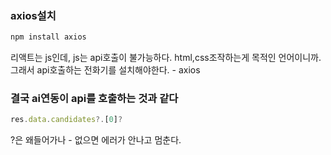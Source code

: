 
### axios설치

```bash
npm install axios
```

리액트는 js인데, js는 api호출이 불가능하다.
html,css조작하는게 목적인 언어이니까.
그래서 api호출하는 전화기를 설치해야한다. - axios





### 결국 ai연동이 api를 호출하는 것과 같다







```jsx
res.data.candidates?.[0]?
```

?은 왜들어가나 - 없으면 에러가 안나고 멈춘다.

